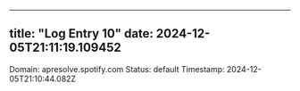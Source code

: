 
---
title: "Log Entry 10"
date: 2024-12-05T21:11:19.109452
---

Domain: apresolve.spotify.com
Status: default
Timestamp: 2024-12-05T21:10:44.082Z
